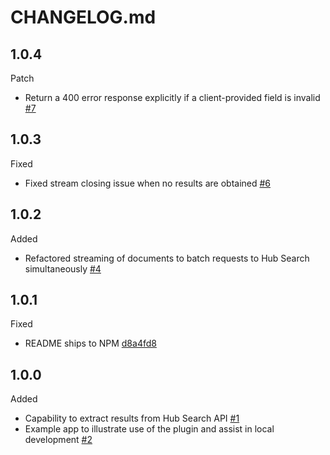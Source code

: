 # CHANGELOG.md

## 1.0.4
Patch
- Return a 400 error response explicitly if a client-provided field is invalid [#7](https://github.com/koopjs/koop-provider-hub-search/pull/7)

## 1.0.3
Fixed
- Fixed stream closing issue when no results are obtained [#6](https://github.com/koopjs/koop-provider-hub-search/pull/6)

## 1.0.2
Added
- Refactored streaming of documents to batch requests to Hub Search simultaneously [#4](https://github.com/koopjs/koop-provider-hub-search/pull/4)

## 1.0.1

Fixed
- README ships to NPM [d8a4fd8](https://github.com/koopjs/koop-provider-hub-search/commit/d8a4fd8f943f75df6af6b3bf0f8c80d56bcb6ebd)


## 1.0.0

Added
- Capability to extract results from Hub Search API [#1](https://github.com/koopjs/koop-provider-hub-search/pull/1)
- Example app to illustrate use of the plugin and assist in local development [#2](https://github.com/koopjs/koop-provider-hub-search/pull/2)
